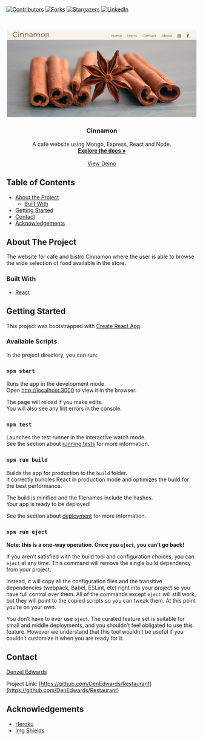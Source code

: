 [![Contributors][contributors-shield]][contributors-url]
[![Forks][forks-shield]][forks-url]
[![Stargazers][stars-shield]][stars-url]
[![LinkedIn][linkedin-shield]][linkedin-url]

<!-- PROJECT LOGO -->
<br />
<p align="center">
  <a href="https://cinnamoneatery.herokuapp.com/#/">
    <img src="READMEPic.PNG" alt="Logo" width="500" height="auto">
  </a>

  <h3 align="center">Cinnamon</h3>

  <p align="center">
    A cafe website using Mongo, Express, React and Node.
    <br />
    <a href="https://github.com/DenEdwards/Restaurant"><strong>Explore the docs »</strong></a>
    <br />
    <br />
    <a href="https://cinnamoneatery.herokuapp.com/#/">View Demo</a>
  </p>
</p>



<!-- TABLE OF CONTENTS -->
## Table of Contents

* [About the Project](#about-the-project)
  * [Built With](#built-with)
* [Getting Started](#getting-started)
* [Contact](#contact)
* [Acknowledgements](#acknowledgements)



<!-- ABOUT THE PROJECT -->
## About The Project

The website for cafe and bistro Cinnamon where the user is able to browse the wide selection of food available in the store.

### Built With

* [React](https://reactjs.org/)

<!-- GETTING STARTED -->
## Getting Started

This project was bootstrapped with [Create React App](https://github.com/facebook/create-react-app).

### Available Scripts

In the project directory, you can run:

### `npm start`

Runs the app in the development mode.<br />
Open [http://localhost:3000](http://localhost:3000) to view it in the browser.

The page will reload if you make edits.<br />
You will also see any lint errors in the console.

### `npm test`

Launches the test runner in the interactive watch mode.<br />
See the section about [running tests](https://facebook.github.io/create-react-app/docs/running-tests) for more information.

### `npm run build`

Builds the app for production to the `build` folder.<br />
It correctly bundles React in production mode and optimizes the build for the best performance.

The build is minified and the filenames include the hashes.<br />
Your app is ready to be deployed!

See the section about [deployment](https://facebook.github.io/create-react-app/docs/deployment) for more information.

### `npm run eject`

**Note: this is a one-way operation. Once you `eject`, you can’t go back!**

If you aren’t satisfied with the build tool and configuration choices, you can `eject` at any time. This command will remove the single build dependency from your project.

Instead, it will copy all the configuration files and the transitive dependencies (webpack, Babel, ESLint, etc) right into your project so you have full control over them. All of the commands except `eject` will still work, but they will point to the copied scripts so you can tweak them. At this point you’re on your own.

You don’t have to ever use `eject`. The curated feature set is suitable for small and middle deployments, and you shouldn’t feel obligated to use this feature. However we understand that this tool wouldn’t be useful if you couldn’t customize it when you are ready for it.

<!-- CONTACT -->
## Contact

[Denzel Edwards](https://https://denedwards.github.io/)

Project Link: [https://github.com/DenEdwards/Restaurant](https://github.com/DenEdwards/Restaurant)

<!-- ACKNOWLEDGEMENTS -->
## Acknowledgements
* [Heroku](https://heroku.com)
* [Img Shields](https://shields.io)





<!-- MARKDOWN LINKS & IMAGES -->
<!-- https://www.markdownguide.org/basic-syntax/#reference-style-links -->
[contributors-shield]: https://img.shields.io/github/contributors/DenEdwards/Restaurant.svg?style=flat-square
[contributors-url]: https://github.com/DenEdwards/Restaurant/graphs/contributors

[forks-shield]: https://img.shields.io/github/forks/DenEdwards/Restaurant.svg?style=flat-square
[forks-url]: https://github.com/DenEdwards/Restaurant/network/members

[stars-shield]: https://img.shields.io/github/stars/DenEdwards/Restaurant.svg?style=flat-square
[stars-url]: https://github.com/DenEdwards/Restaurant/stargazers

[issues-shield]: https://img.shields.io/github/issues/DenEdwards/Restaurant
[issues-url]: https://github.com/DenEdwards/Restaurant/issues

[linkedin-shield]: https://img.shields.io/badge/-LinkedIn-black.svg?style=flat-square&logo=linkedin&colorB=555
[linkedin-url]: https://www.linkedin.com/in/denzel-edwards-093927170/
